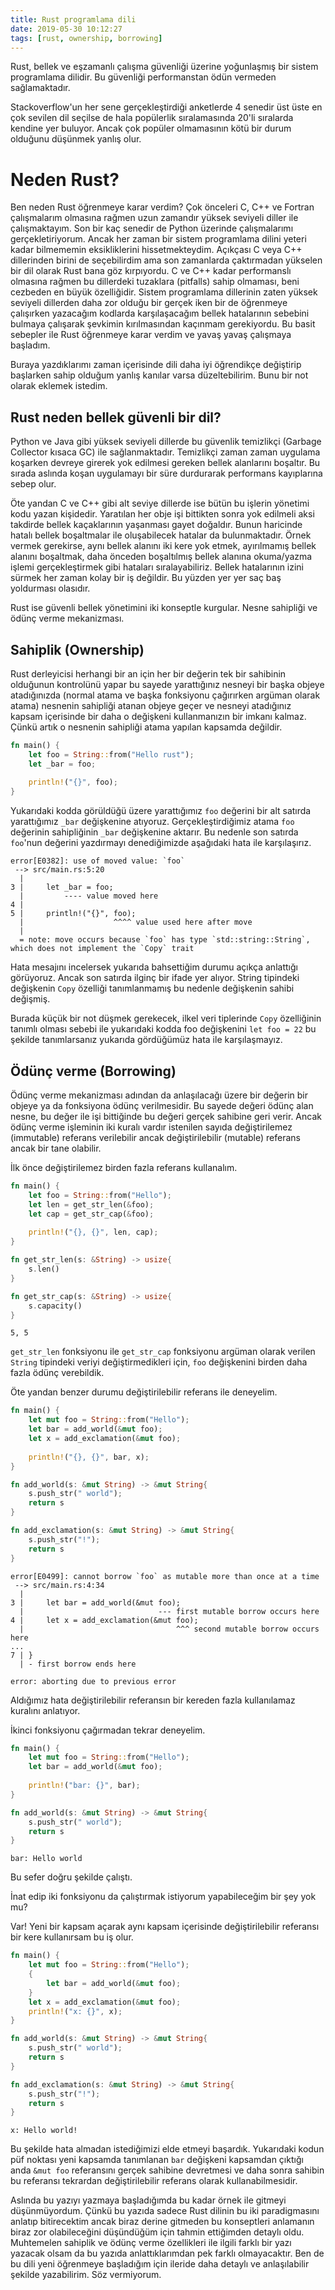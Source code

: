 ```yaml
---
title: Rust programlama dili
date: 2019-05-30 10:12:27
tags: [rust, ownership, borrowing]
---
```


Rust, bellek ve eşzamanlı çalışma güvenliği üzerine yoğunlaşmış bir sistem programlama dilidir. Bu güvenliği performanstan ödün vermeden sağlamaktadır.

Stackoverflow'un her sene gerçekleştirdiği anketlerde 4 senedir üst üste en çok sevilen dil seçilse de hala popülerlik sıralamasında 20'li sıralarda kendine yer buluyor. Ancak çok popüler olmamasının kötü bir durum olduğunu düşünmek yanlış olur.

# Neden Rust?

Ben neden Rust öğrenmeye karar verdim? Çok önceleri C, C++ ve Fortran çalışmalarım olmasına rağmen uzun zamandır yüksek seviyeli diller ile çalışmaktayım. Son bir kaç senedir de Python üzerinde çalışmalarımı gerçekletiriyorum. Ancak her zaman bir sistem programlama dilini yeteri kadar bilmememin eksikliklerini hissetmekteydim.
Açıkçası C veya C++ dillerinden birini de seçebilirdim ama son zamanlarda çaktırmadan yükselen bir dil olarak Rust bana göz kırpıyordu. C ve C++ kadar performanslı olmasına rağmen bu dillerdeki tuzaklara (pitfalls) sahip olmaması, beni cezbeden en büyük özelliğidir. Sistem programlama dillerinin zaten yüksek seviyeli dillerden daha zor olduğu bir gerçek iken bir de öğrenmeye çalışırken yazacağım kodlarda karşılaşacağım bellek hatalarının sebebini bulmaya çalışarak şevkimin kırılmasından kaçınmam gerekiyordu. Bu basit sebepler ile Rust öğrenmeye karar verdim ve yavaş yavaş çalışmaya başladım. 

Buraya yazdıklarımı zaman içerisinde dili daha iyi öğrendikçe değiştirip başlarken sahip olduğum yanlış kanılar varsa düzeltebilirim. Bunu bir not olarak eklemek istedim.
<!-- more -->


## Rust neden bellek güvenli bir dil?
Python ve Java gibi yüksek seviyeli dillerde bu güvenlik temizlikçi (Garbage Collector kısaca GC) ile sağlanmaktadır. Temizlikçi zaman zaman uygulama koşarken devreye girerek yok edilmesi gereken bellek alanlarını boşaltır. Bu sırada aslında koşan uygulamayı bir süre durdurarak performans kayıplarına sebep olur.

Öte yandan C ve C++ gibi alt seviye dillerde ise bütün bu işlerin yönetimi kodu yazan kişidedir. Yaratılan her obje işi bittikten sonra yok edilmeli aksi takdirde bellek kaçaklarının yaşanması gayet doğaldır. Bunun haricinde hatalı bellek boşaltmalar ile oluşabilecek hatalar da bulunmaktadır. Örnek vermek gerekirse, aynı bellek alanını iki kere yok etmek, ayırılmamış bellek alanını boşaltmak, daha önceden boşaltılmış bellek alanına okuma/yazma işlemi gerçekleştirmek gibi hataları sıralayabiliriz. Bellek hatalarının izini sürmek her zaman kolay bir iş değildir. Bu yüzden yer yer saç baş yoldurması olasıdır.

Rust ise güvenli bellek yönetimini iki konseptle kurgular. Nesne sahipliği ve ödünç verme mekanizması. 

## Sahiplik (Ownership)
Rust derleyicisi herhangi bir an için her bir değerin tek bir sahibinin olduğunun kontrolünü yapar bu sayede yarattığınız nesneyi bir başka objeye atadığınızda (normal atama ve başka fonksiyonu çağırırken argüman olarak atama) nesnenin sahipliği atanan objeye geçer ve nesneyi atadığınız kapsam içerisinde bir daha o değişkeni kullanmanızın bir imkanı kalmaz. Çünkü artık o nesnenin sahipliği atama yapılan kapsamda değildir.

``` rust
fn main() {
    let foo = String::from("Hello rust");
    let _bar = foo;
    
    println!("{}", foo);
}
```

Yukarıdaki kodda görüldüğü üzere yarattığımız ```foo``` değerini bir alt satırda yarattığımız ```_bar``` değişkenine atıyoruz. Gerçekleştirdiğimiz atama ```foo``` değerinin sahipliğinin ```_bar``` değişkenine aktarır. Bu nedenle son satırda ```foo```'nun değerini yazdırmayı denediğimizde aşağıdaki hata ile karşılaşırız.

```none
error[E0382]: use of moved value: `foo`
 --> src/main.rs:5:20
  |
3 |     let _bar = foo;
  |         ---- value moved here
4 |     
5 |     println!("{}", foo);
  |                    ^^^^ value used here after move
  |
  = note: move occurs because `foo` has type `std::string::String`, which does not implement the `Copy` trait
```
Hata mesajını incelersek yukarıda bahsettiğim durumu açıkça anlattığı görüyoruz. Ancak son satırda ilginç bir ifade yer alıyor. String tipindeki değişkenin ```Copy``` özelliği tanımlanmamış bu nedenle değişkenin sahibi değişmiş.

Burada küçük bir not düşmek gerekecek, ilkel veri tiplerinde ```Copy``` özelliğinin tanımlı olması sebebi ile yukarıdaki kodda foo değişkenini ```let foo = 22``` bu şekilde tanımlarsanız yukarıda gördüğümüz hata ile karşılaşmayız.

## Ödünç verme (Borrowing)
Ödünç verme mekanizması adından da anlaşılacağı üzere bir değerin bir objeye ya da fonksiyona ödünç verilmesidir. Bu sayede değeri ödünç alan nesne, bu değer ile işi bittiğinde bu değeri gerçek sahibine geri verir. Ancak ödünç verme işleminin iki kuralı vardır istenilen sayıda değiştirilemez (immutable) referans verilebilir ancak değiştirilebilir (mutable) referans ancak bir tane olabilir.

İlk önce değiştirilemez birden fazla referans kullanalım.
```rust
fn main() {
    let foo = String::from("Hello");
    let len = get_str_len(&foo);
    let cap = get_str_cap(&foo);
    
    println!("{}, {}", len, cap);
}

fn get_str_len(s: &String) -> usize{
    s.len()
}

fn get_str_cap(s: &String) -> usize{
    s.capacity()
}
```

```none
5, 5
```

```get_str_len``` fonksiyonu ile ```get_str_cap``` fonksiyonu argüman olarak verilen ```String``` tipindeki veriyi değiştirmedikleri için, ```foo``` değişkenini birden daha fazla ödünç verebildik.

Öte yandan benzer durumu değiştirilebilir referans ile deneyelim.


```rust
fn main() {
    let mut foo = String::from("Hello");
    let bar = add_world(&mut foo);
    let x = add_exclamation(&mut foo);
    
    println!("{}, {}", bar, x);
}

fn add_world(s: &mut String) -> &mut String{
    s.push_str(" world");
    return s
}

fn add_exclamation(s: &mut String) -> &mut String{
    s.push_str("!");
    return s
}
```

```none
error[E0499]: cannot borrow `foo` as mutable more than once at a time
 --> src/main.rs:4:34
  |
3 |     let bar = add_world(&mut foo);
  |                              --- first mutable borrow occurs here
4 |     let x = add_exclamation(&mut foo);
  |                                  ^^^ second mutable borrow occurs here
...
7 | }
  | - first borrow ends here

error: aborting due to previous error
```

Aldığımız hata değiştirilebilir referansın bir kereden fazla kullanılamaz kuralını anlatıyor.

İkinci fonksiyonu çağırmadan tekrar deneyelim.

```rust
fn main() {
    let mut foo = String::from("Hello");
    let bar = add_world(&mut foo);
    
    println!("bar: {}", bar);
}

fn add_world(s: &mut String) -> &mut String{
    s.push_str(" world");
    return s
}
```
```none
bar: Hello world
```

Bu sefer doğru şekilde çalıştı.

İnat edip iki fonksiyonu da çalıştırmak istiyorum yapabileceğim bir şey yok mu? 

Var! Yeni bir kapsam açarak aynı kapsam içerisinde değiştirilebilir referansı bir kere kullanırsam bu iş olur.

```rust
fn main() {
    let mut foo = String::from("Hello");
    {
        let bar = add_world(&mut foo);
    }
    let x = add_exclamation(&mut foo);
    println!("x: {}", x);
}

fn add_world(s: &mut String) -> &mut String{
    s.push_str(" world");
    return s
}

fn add_exclamation(s: &mut String) -> &mut String{
    s.push_str("!");
    return s
}
```
```none
x: Hello world!
```

Bu şekilde hata almadan istediğimizi elde etmeyi başardık. Yukarıdaki kodun püf noktası yeni kapsamda tanımlanan ```bar``` değişkeni kapsamdan çıktığı anda ```&mut foo``` referansını gerçek sahibine devretmesi ve daha sonra sahibin bu referansı tekrardan değiştirilebilir referans olarak kullanabilmesidir.


Aslında bu yazıyı yazmaya başladığımda bu kadar örnek ile gitmeyi düşünmüyordum. Çünkü bu yazıda sadece Rust dilinin bu iki paradigmasını anlatıp bitirecektim ancak biraz derine gitmeden bu konseptleri anlamanın biraz zor olabileceğini düşündüğüm için tahmin ettiğimden detaylı oldu. Muhtemelen sahiplik ve ödünç verme özellikleri ile ilgili farklı bir yazı yazacak olsam da bu yazıda anlattıklarımdan pek farklı olmayacaktır. Ben de bu dili yeni öğrenmeye başladığım için ileride daha detaylı ve anlaşılabilir şekilde yazabilirim. Söz vermiyorum.
